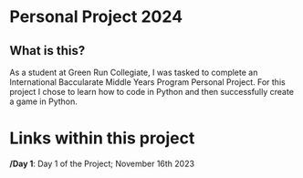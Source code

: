 # Personal Project 2024
## What is this?
As a student at Green Run Collegiate, I was tasked to complete an International Baccularate Middle Years Program Personal Project. For this project I chose to learn how to code in Python and then successfully create a game in Python.
# Links within this project
**/Day 1**: Day 1 of the Project; November 16th 2023